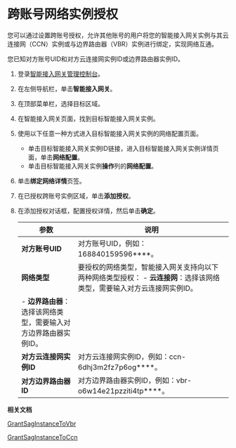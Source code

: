 # 跨账号网络实例授权

您可以通过设置跨账号授权，允许其他账号的用户将您的智能接入网关实例与其云连接网（CCN）实例或与边界路由器（VBR）实例进行绑定，实现网络互通。

您已知对方账号UID和对方云连接网实例ID或边界路由器实例ID。

1.  登录[智能接入网关管理控制台](https://smartag.console.aliyun.com)。

2.  在左侧导航栏，单击**智能接入网关**。

3.  在顶部菜单栏，选择目标区域。

4.  在智能接入网关页面，找到目标智能接入网关实例。

5.  使用以下任意一种方式进入目标智能接入网关实例的网络配置页面。

    -   单击目标智能接入网关实例ID链接，进入目标智能接入网关实例详情页面，单击**网络配置**。
    -   单击目标智能接入网关实例**操作**列的**网络配置**。
6.  单击**绑定网络详情**页签。

7.  在已授权跨账号实例区域，单击**添加授权**。

8.  在添加授权对话框，配置授权详情，然后单击**确定**。

    |参数|说明|
    |--|--|
    |**对方账号UID**|对方账号UID，例如：168840159596\*\*\*\*。|
    |**网络类型**|要授权的网络类型，智能接入网关支持向以下两种网络类型授权：     -   **云连接网**：选择该网络类型，需要输入对方云连接网实例ID。
    -   **边界路由器**：选择该网络类型，需要输入对方边界路由器实例ID。 |
    |**对方云连接网实例ID**|对方云连接网实例ID，例如：ccn-6dhj3m2fz7p6og\*\*\*\*。|
    |**对方边界路由器ID**|对方边界路由器实例ID，例如：vbr-o6w14e21pzziti4tp\*\*\*\*。|


**相关文档**  


[GrantSagInstanceToVbr](/cn.zh-CN/API参考/智能接入网关/GrantSagInstanceToVbr.md)

[GrantSagInstanceToCcn](/cn.zh-CN/API参考/智能接入网关/GrantSagInstanceToCcn.md)

